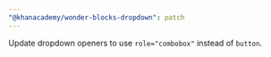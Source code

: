 ```yaml
---
"@khanacademy/wonder-blocks-dropdown": patch
---
```


Update dropdown openers to use `role="combobox"` instead of `button`.

